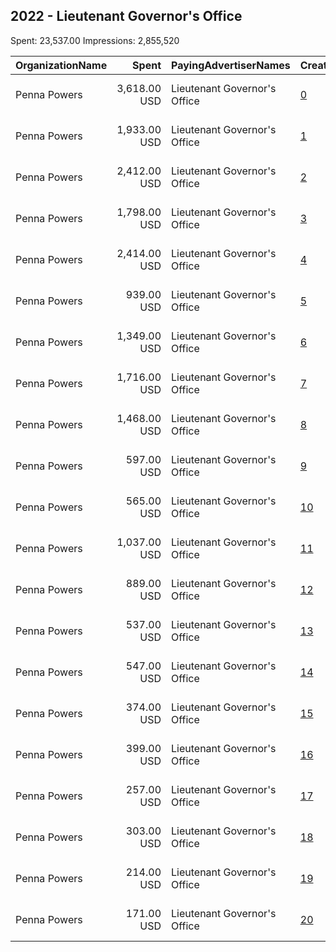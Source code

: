 ## 2022 - Lieutenant Governor's Office 
Spent: 23,537.00
Impressions: 2,855,520

|OrganizationName|Spent|PayingAdvertiserNames|CreativeUrls|Impressions|Genders|AgeBrackets|CountryCodes|BillingAddresses|CandidateBallotInformation|
|:---|---:|:---|:---|---:|:---|:---|:---|:---|:---|
|Penna Powers|3,618.00 USD|Lieutenant Governor's Office|[0](https://www.snap.com/political-ads/asset/db274b5d4f1f89f7a8227c0a91ae9a2fc94b7d9276f67d78d2528d2a8f5b513f?mediaType=mp4)|534,965||18-24|united states|"1706 S Major St.,Salt Lake City,84115,US"||
|Penna Powers|1,933.00 USD|Lieutenant Governor's Office|[1](https://www.snap.com/political-ads/asset/3e4c6b0a3b73507aca4df800413b85916fcbbf31b0cedcd6701f948db311af50?mediaType=mp4)|275,068||18-24|united states|"1706 S Major St.,Salt Lake City,84115,US"||
|Penna Powers|2,412.00 USD|Lieutenant Governor's Office|[2](https://www.snap.com/political-ads/asset/ffc9675f5abc9aa778fe769d705e1f5ae81ec661c8c699070d8c79300a66b110?mediaType=mp4)|274,187||18-24|united states|"1706 S Major St.,Salt Lake City,84115,US"||
|Penna Powers|1,798.00 USD|Lieutenant Governor's Office|[3](https://www.snap.com/political-ads/asset/9ca902f01a317a014773401ad1d8fe96384be974faad7ff2288db5507c873297?mediaType=mp4)|257,859||18-24|united states|"1706 S Major St.,Salt Lake City,84115,US"||
|Penna Powers|2,414.00 USD|Lieutenant Governor's Office|[4](https://www.snap.com/political-ads/asset/6ffe0871c6fd7ea91c4a232199bda0b31a5471fb231d7661a163ee89dd617c50?mediaType=mp4)|207,899||18-24|united states|"1706 S Major St.,Salt Lake City,84115,US"||
|Penna Powers|939.00 USD|Lieutenant Governor's Office|[5](https://www.snap.com/political-ads/asset/2eaca4f0760f54801f25ed70a4db22328bd97ad7f5927e4039d660434d85d264?mediaType=mp4)|189,537||18-34|united states|"1706 S Major St.,Salt Lake City,84115,US"||
|Penna Powers|1,349.00 USD|Lieutenant Governor's Office|[6](https://www.snap.com/political-ads/asset/91de9b52978a155c222e3fcff70d6980acd2dbefeaa4fcb20d84ecfb3b072f09?mediaType=mp4)|152,816||18-24|united states|"1706 S Major St.,Salt Lake City,84115,US"||
|Penna Powers|1,716.00 USD|Lieutenant Governor's Office|[7](https://www.snap.com/political-ads/asset/aa4d7c30b331ac1d9f621856daf6d9ea91b194af9c4ba9277ab226b547c8b3cb?mediaType=mp4)|143,097||18-24|united states|"1706 S Major St.,Salt Lake City,84115,US"||
|Penna Powers|1,468.00 USD|Lieutenant Governor's Office|[8](https://www.snap.com/political-ads/asset/cffc15376c30bab82575632c15aba718e80b0cf133a1147884b0dd97c0d8fca8?mediaType=mp4)|122,565||18-24|united states|"1706 S Major St.,Salt Lake City,84115,US"||
|Penna Powers|597.00 USD|Lieutenant Governor's Office|[9](https://www.snap.com/political-ads/asset/7a33193736cae559ab15d299397063af1242838aa32ab8387e8e6edc44682f16?mediaType=mp4)|121,515||18-34|united states|"1706 S Major St.,Salt Lake City,84115,US"||
|Penna Powers|565.00 USD|Lieutenant Governor's Office|[10](https://www.snap.com/political-ads/asset/7a33193736cae559ab15d299397063af1242838aa32ab8387e8e6edc44682f16?mediaType=mp4)|116,260||18-34|united states|"1706 S Major St.,Salt Lake City,84115,US"||
|Penna Powers|1,037.00 USD|Lieutenant Governor's Office|[11](https://www.snap.com/political-ads/asset/30d9d384707e03455521675c82db274d12bcc1e474aa69793bb1d1a1ec926fb4?mediaType=mp4)|109,718||18-24|united states|"1706 S Major St.,Salt Lake City,84115,US"||
|Penna Powers|889.00 USD|Lieutenant Governor's Office|[12](https://www.snap.com/political-ads/asset/8b4d48d2e886c9ac5340a9b3f463d8b66cf7b92fdfffa811817f72d6e195bdba?mediaType=mp4)|93,393||18-24|united states|"1706 S Major St.,Salt Lake City,84115,US"||
|Penna Powers|537.00 USD|Lieutenant Governor's Office|[13](https://www.snap.com/political-ads/asset/2c18254019dcefafb88f9055b5bfb11a3d61ab699e2866a2ef94dfa9195d22b7?mediaType=mp4)|53,747||18-24|united states|"1706 S Major St.,Salt Lake City,84115,US"||
|Penna Powers|547.00 USD|Lieutenant Governor's Office|[14](https://www.snap.com/political-ads/asset/db274b5d4f1f89f7a8227c0a91ae9a2fc94b7d9276f67d78d2528d2a8f5b513f?mediaType=mp4)|43,992||18-24|united states|"1706 S Major St.,Salt Lake City,84115,US"||
|Penna Powers|374.00 USD|Lieutenant Governor's Office|[15](https://www.snap.com/political-ads/asset/2be331bb5e5d7ee4320e8817e3e27123cdf98d071368b88bdcd8cd49a56cff04?mediaType=mp4)|39,807||18-24|united states|"1706 S Major St.,Salt Lake City,84115,US"||
|Penna Powers|399.00 USD|Lieutenant Governor's Office|[16](https://www.snap.com/political-ads/asset/9ca902f01a317a014773401ad1d8fe96384be974faad7ff2288db5507c873297?mediaType=mp4)|32,124||18-24|united states|"1706 S Major St.,Salt Lake City,84115,US"||
|Penna Powers|257.00 USD|Lieutenant Governor's Office|[17](https://www.snap.com/political-ads/asset/e7eebfb298071b5a35297013f71f8064efa81887ff6447ffd311e678cad002b5?mediaType=mp4)|24,352||18-24|united states|"1706 S Major St.,Salt Lake City,84115,US"||
|Penna Powers|303.00 USD|Lieutenant Governor's Office|[18](https://www.snap.com/political-ads/asset/3e4c6b0a3b73507aca4df800413b85916fcbbf31b0cedcd6701f948db311af50?mediaType=mp4)|24,301||18-24|united states|"1706 S Major St.,Salt Lake City,84115,US"||
|Penna Powers|214.00 USD|Lieutenant Governor's Office|[19](https://www.snap.com/political-ads/asset/fcca9f3f92a24ffabd94d28ce9e0a48d98eccbf8d810f2dc999fc40a10fcce1d?mediaType=mp4)|21,729||18-24|united states|"1706 S Major St.,Salt Lake City,84115,US"||
|Penna Powers|171.00 USD|Lieutenant Governor's Office|[20](https://www.snap.com/political-ads/asset/255f036f85ca0ed3f9ed9cda796b8ef55278b619a609e638df083749045901ab?mediaType=mp4)|16,589||18-24|united states|"1706 S Major St.,Salt Lake City,84115,US"||
